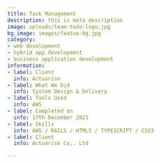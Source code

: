 ```yaml
---
title: Task Management
description: this is meta description
image: uploads/team-todo-logo.jpg
bg_image: images/featue-bg.jpg
category:
- web development
- hybrid app development
- business application development
information:
- label: Client
  info: Actuarise
- label: What We Did
  info: System Design & Delivery
- label: Tools Used
  info: AWS
- label: Completed on
  info: 17th December 2021
- label: Skills
  info: AWS / RAILS / HTML5 / TYPESCRIPT / CSS3
- label: Client
  info: Actuarise Co,. Ltd

---
```

